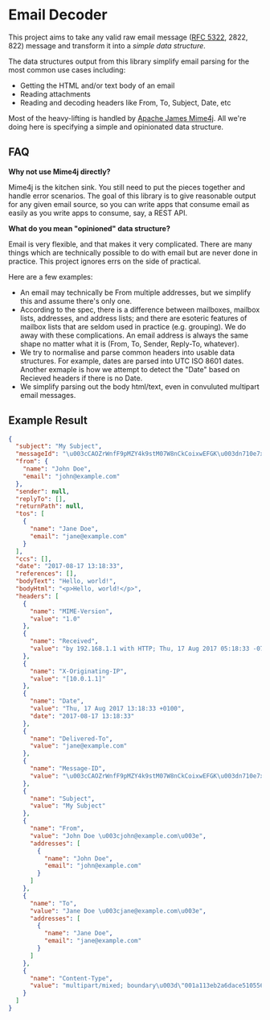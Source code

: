 Email Decoder
=============

This project aims to take any valid raw email message ([RFC 5322](https://tools.ietf.org/html/rfc5322), 2822, 822)
message and transform it into a _simple data structure_.

The data structures output from this library simplify email parsing for the most common use cases including:

* Getting the HTML and/or text body of an email
* Reading attachments
* Reading and decoding headers like From, To, Subject, Date, etc

Most of the heavy-lifting is handled by [Apache James Mime4j](http://james.apache.org/mime4j/index.html). All we're
doing here is specifying a simple and opinionated data structure.

FAQ
---

**Why not use Mime4j directly?**

Mime4j is the kitchen sink. You still need to put the pieces together and handle error scenarios. The goal of this
library is to give reasonable output for any given email source, so you can write apps that consume email as easily
as you write apps to consume, say, a REST API.

**What do you mean "opinioned" data structure?**

Email is very flexible, and that makes it very complicated. There are many things which are technically possible to
do with email but are never done in practice. This project ignores errs on the side of practical.

Here are a few examples:

* An email may technically be From multiple addresses, but we simplify this and assume there's only one.
* According to the spec, there is a difference between mailboxes, mailbox lists, addresses, and address lists; and
there are esoteric features of mailbox lists that are seldom used in practice (e.g. grouping). We do away with these
complications. An email address is always the same shape no matter what it is (From, To, Sender, Reply-To, whatever).
* We try to normalise and parse common headers into usable data structures. For example, dates are parsed into UTC ISO 8601 dates.
Another exmaple is how we attempt to detect the "Date" based on Recieved headers if there is no Date.
* We simplify parsing out the body html/text, even in convuluted multipart email messages.

Example Result
--------------

```json
{
  "subject": "My Subject",
  "messageId": "\u003cCAOZrWnfF9pMZY4k9stM07W8nCkCoixwEFGK\u003dn710e7xw\u003dd49tw@example.com\u003e",
  "from": {
    "name": "John Doe",
    "email": "john@example.com"
  },
  "sender": null,
  "replyTo": [],
  "returnPath": null,
  "tos": [
    {
      "name": "Jane Doe",
      "email": "jane@example.com"
    }
  ],
  "ccs": [],
  "date": "2017-08-17 13:18:33",
  "references": [],
  "bodyText": "Hello, world!",
  "bodyHtml": "<p>Hello, world!</p>",
  "headers": [
    {
      "name": "MIME-Version",
      "value": "1.0"
    },
    {
      "name": "Received",
      "value": "by 192.168.1.1 with HTTP; Thu, 17 Aug 2017 05:18:33 -0700 (PDT)"
    },
    {
      "name": "X-Originating-IP",
      "value": "[10.0.1.1]"
    },
    {
      "name": "Date",
      "value": "Thu, 17 Aug 2017 13:18:33 +0100",
      "date": "2017-08-17 13:18:33"
    },
    {
      "name": "Delivered-To",
      "value": "jane@example.com"
    },
    {
      "name": "Message-ID",
      "value": "\u003cCAOZrWnfF9pMZY4k9stM07W8nCkCoixwEFGK\u003dn710e7xw\u003dd49tw@example.com\u003e"
    },
    {
      "name": "Subject",
      "value": "My Subject"
    },
    {
      "name": "From",
      "value": "John Doe \u003cjohn@example.com\u003e",
      "addresses": [
        {
          "name": "John Doe",
          "email": "john@example.com"
        }
      ]
    },
    {
      "name": "To",
      "value": "Jane Doe \u003cjane@example.com\u003e",
      "addresses": [
        {
          "name": "Jane Doe",
          "email": "jane@example.com"
        }
      ]
    },
    {
      "name": "Content-Type",
      "value": "multipart/mixed; boundary\u003d\"001a113eb2a6dace510556f2022f\""
    }
  ]
}
```